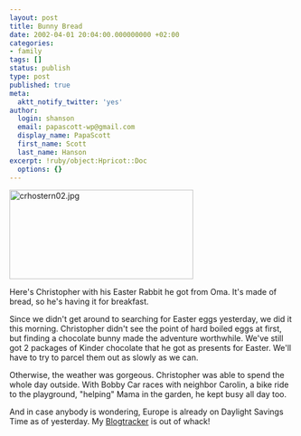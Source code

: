 ```yaml
---
layout: post
title: Bunny Bread
date: 2002-04-01 20:04:00.000000000 +02:00
categories:
- family
tags: []
status: publish
type: post
published: true
meta:
  aktt_notify_twitter: 'yes'
author:
  login: shanson
  email: papascott-wp@gmail.com
  display_name: PapaScott
  first_name: Scott
  last_name: Hanson
excerpt: !ruby/object:Hpricot::Doc
  options: {}
---
```

<p><img alt="crhostern02.jpg" src="http://www.papascott.de/wordpress/wp-content/uploads/2002/04/crhostern02.jpg" width="325" height="158" border="0" /></p>
<p>Here's Christopher with his Easter Rabbit he got from Oma. It's made of bread, so he's having it for breakfast.</p>
<p>Since we didn't get around to searching for Easter eggs yesterday, we did it this morning. Christopher didn't see the point of hard boiled eggs at first, but finding a chocolate bunny made the adventure worthwhile. We've still got 2 packages of Kinder chocolate that he got as presents for Easter. We'll have to try to parcel them out as slowly as we can.  </p>
<p>Otherwise, the weather was gorgeous. Christopher was able to spend the whole day outside. With Bobby Car races with neighbor Carolin, a bike ride to the playground, "helping" Mama in the garden, he kept busy all day too.</p>
<p>And in case anybody is wondering, Europe is already on Daylight Savings Time as of yesterday. My <a href="http://www.dansanderson.com/blogtracker">Blogtracker</a> is out of whack!</p>
